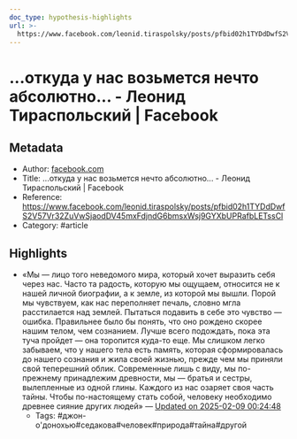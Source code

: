 ```yaml
---
doc_type: hypothesis-highlights
url: >-
  https://www.facebook.com/leonid.tiraspolsky/posts/pfbid02h1TYDdDwfS2V57Vr32ZuVwSjaodDV45mxFdjndG6bmsxWsj9GYXbUPRafbLETssCl
---
```

# ...откуда у нас возьмется нечто абсолютно... - Леонид Тираспольский | Facebook

## Metadata
- Author: [facebook.com]()
- Title: ...откуда у нас возьмется нечто абсолютно... - Леонид Тираспольский | Facebook
- Reference: https://www.facebook.com/leonid.tiraspolsky/posts/pfbid02h1TYDdDwfS2V57Vr32ZuVwSjaodDV45mxFdjndG6bmsxWsj9GYXbUPRafbLETssCl
- Category: #article

## Highlights
- «Мы — лицо того неведомого мира, который хочет выразить себя через нас. Часто та радость, которую мы ощущаем, относится не к нашей личной биографии, а к земле, из которой мы вышли. Порой мы чувствуем, как нас переполняет печаль, словно мгла расстилается над землей. Пытаться подавить в себе это чувство — ошибка. Правильнее было бы понять, что оно рождено скорее нашим телом, чем сознанием. Лучше всего подождать, пока эта туча пройдет — она торопится куда-то еще. Мы слишком легко забываем, что у нашего тела есть память, которая сформировалась до нашего сознания и жила своей жизнью, прежде чем мы приняли свой теперешний облик. Современные лишь с виду, мы по-прежнему принадлежим древности, мы — братья и сестры, вылепленные из одной глины. Каждого из нас озаряет своя часть тайны. Чтобы по-настоящему стать собой, человеку необходимо древнее сияние других людей» — [Updated on 2025-02-09 00:24:48](https://hyp.is/H_KA0uZjEe--BDcLW13ouQ/www.facebook.com/leonid.tiraspolsky/posts/pfbid02h1TYDdDwfS2V57Vr32ZuVwSjaodDV45mxFdjndG6bmsxWsj9GYXbUPRafbLETssCl)
   - Tags: #джон-о'донохью#седакова#человек#природа#тайна#другой

